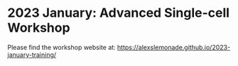 # 2023 January: Advanced Single-cell Workshop

Please find the workshop website at: https://alexslemonade.github.io/2023-january-training/
